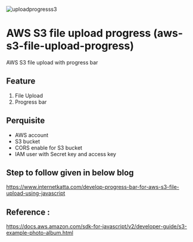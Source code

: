 ![uploadprogresss3](https://user-images.githubusercontent.com/3996105/131509210-485013db-a47f-4a63-9dcd-ca449b3c9d10.png)


# AWS S3 file upload progress (aws-s3-file-upload-progress)
AWS S3 file upload with progress bar 

## Feature 
1. File Upload 
2. Progress bar 

## Perquisite
- AWS account
- S3 bucket
- CORS enable for S3 bucket 
- IAM user with Secret key and access key

## Step to follow given in below blog
https://www.internetkatta.com/develop-progress-bar-for-aws-s3-file-upload-using-javascript

## Reference : 
https://docs.aws.amazon.com/sdk-for-javascript/v2/developer-guide/s3-example-photo-album.html
